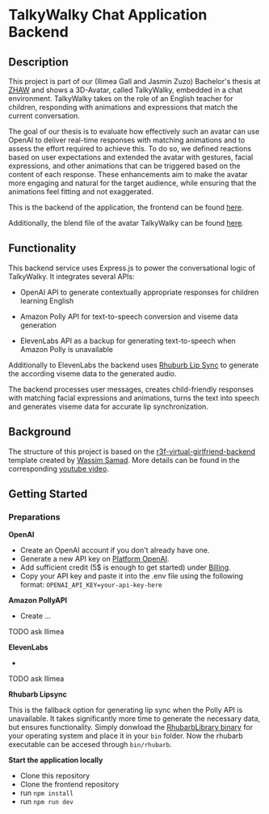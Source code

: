 # TalkyWalky Chat Application Backend

## Description

This project is part of our (Ilimea Gall and Jasmin Zuzo) Bachelor's thesis at [ZHAW](https://www.zhaw.ch/en/university) and shows a 3D-Avatar, called TalkyWalky, embedded in a chat environment. TalkyWalky takes on the role of an English teacher for children, responding with animations and expressions that match the current conversation. 

The goal of our thesis is to evaluate how effectively such an avatar can use OpenAI to deliver real-time responses with matching animations and to assess the effort required to achieve this. To do so, we defined reactions based on user expectations and extended the avatar with gestures, facial expressions, and other animations that can be triggered based on the content of each response. These enhancements aim to make the avatar more engaging and natural for the target audience, while ensuring that the animations feel fitting and not exaggerated.


This is the backend of the application, the frontend can be found [here](https://github.com/BA-FS-25-ciel-128/frontend).

Additionally, the blend file of the avatar TalkyWalky can be found [here](https://github.com/BA-FS-25-ciel-128/TalkyWalkyAvatar).

## Functionality

This backend service uses Express.js to power the conversational logic of TalkyWalky. It integrates several APIs:

- OpenAI API to generate contextually appropriate responses for children learning English

- Amazon Polly API for text-to-speech conversion and viseme data generation

- ElevenLabs API as a backup for generating text-to-speech when Amazon Polly is unavailable
  
Additionally to ElevenLabs the backend uses [Rhuburb Lip Sync](https://github.com/DanielSWolf/rhubarb-lip-sync) to generate the according viseme data to the generated audio.

The backend processes user messages, creates child-friendly responses with matching facial expressions and animations, turns the text into speech and generates viseme data for accurate lip synchronization.

## Background

The structure of this project is based on the [r3f-virtual-girlfriend-backend](https://github.com/wass08/r3f-virtual-girlfriend-backend) template created by [Wassim Samad](https://github.com/wass08). 
More details can be found in the corresponding [youtube video](https://www.youtube.com/watch?v=EzzcEL_1o9o).

## Getting Started

### Preparations

**OpenAI**
- Create an OpenAI account if you don't already have one.
-  Generate a new API key on [Platform OpenAI](https://platform.openai.com/api-keys). 
- Add sufficient credit (5$ is enough to get started) under [Billing](https://platform.openai.com/settings/organization/billing/overview).
- Copy your API key and paste it into the .env file using the following format:
 `OPENAI_API_KEY=your-api-key-here`

**Amazon PollyAPI**

- Create ...

TODO ask Ilimea

**ElevenLabs**

- 

TODO ask Ilimea

**Rhubarb Lipsync**

This is the fallback option for generating lip sync when the Polly API is unavailable. It takes significantly more time to generate the necessary data, but ensures functionality. Simply donwload the [RhubarbLibrary binary](https://github.com/DanielSWolf/rhubarb-lip-sync/releases) for your operating system and place it in your `bin` folder. Now the rhubarb executable can be accesed through `bin/rhubarb`.

**Start the application locally**

- Clone this repository
- Clone the frontend repository
- run `npm install`
- run `npm run dev`

